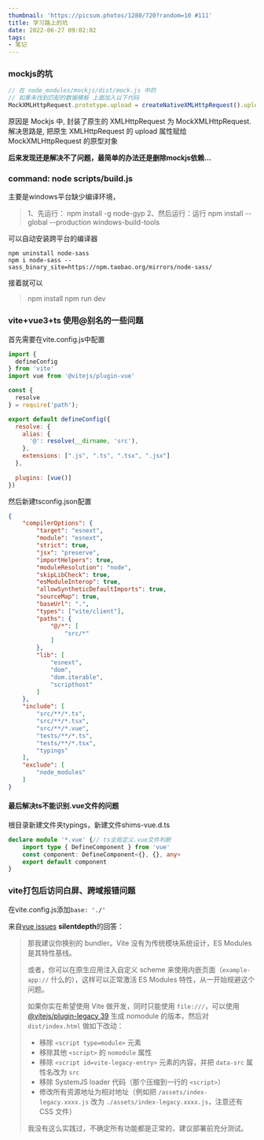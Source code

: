 ```yaml
---
thumbnail: 'https://picsum.photos/1280/720?random=10 #111'
title: 学习路上的坑
date: 2022-06-27 09:02:02
tags:
- 笔记
---
```


### mockjs的坑

```js
// 在 node_modules/mockjs/dist/mock.js 中的 
// 如果未找到匹配的数据模板 上面加入以下代码 
MockXMLHttpRequest.prototype.upload = createNativeXMLHttpRequest().upload
```

原因是 Mockjs 中, 封装了原生的 XMLHttpRequest 为 MockXMLHttpRequest. 解决思路是, 把原生 XMLHttpRequest 的 upload 属性赋给 MockXMLHttpRequest 的原型对象

**后来发现还是解决不了问题，最简单的办法还是删除mockjs依赖...**

### command:  node scripts/build.js

主要是windows平台缺少编译环境，

> 1、先运行： npm install -g node-gyp
> 2、然后运行：运行 npm install --global --production windows-build-tools

可以自动安装跨平台的编译器

```
npm uninstall node-sass
npm i node-sass --sass_binary_site=https://npm.taobao.org/mirrors/node-sass/
```

接着就可以

> npm install
> npm run dev

### vite+vue3+ts 使用@别名的一些问题

首先需要在vite.config.js中配置

```js
import {
  defineConfig
} from 'vite'
import vue from '@vitejs/plugin-vue'

const {
  resolve
} = require('path');

export default defineConfig({
  resolve: {
    alias: {
      '@': resolve(__dirname, 'src'),
    },
    extensions: [".js", ".ts", ".tsx", ".jsx"]
  },
  
  plugins: [vue()]
})
```

然后新建tsconfig.json配置

```json
{
    "compilerOptions": {
        "target": "esnext",
        "module": "esnext",
        "strict": true,
        "jsx": "preserve",
        "importHelpers": true,
        "moduleResolution": "node",
        "skipLibCheck": true,
        "esModuleInterop": true,
        "allowSyntheticDefaultImports": true,
        "sourceMap": true,
        "baseUrl": ".",
        "types": ["vite/client"],
        "paths": {
            "@/*": [
                "src/*"
            ]
        },
        "lib": [
            "esnext",
            "dom",
            "dom.iterable",
            "scripthost"
        ]
    },
    "include": [
        "src/**/*.ts",
        "src/**/*.tsx",
        "src/**/*.vue",
        "tests/**/*.ts",
        "tests/**/*.tsx",
        "typings"
    ],
    "exclude": [
        "node_modules"
    ]
}
```

#### 最后解决ts不能识别.vue文件的问题

根目录新建文件夹typings，新建文件shims-vue.d.ts

```ts
declare module '*.vue' {// ts全局定义.vue文件判断
    import type { DefineComponent } from 'vue'
    const component: DefineComponent<{}, {}, any>
    export default component
}
```

### vite打包后访问白屏、跨域报错问题

在vite.config.js添加`base: './' `

来自[vue issues](https://forum.vuejs.org/t/vite-2-vue-3-index-html/113281/3) **silentdepth**的回答：

> 那我建议你换别的 bundler。Vite 没有为传统模块系统设计，ES Modules 是其特性基线。
>
> 或者，你可以在原生应用注入自定义 scheme 来使用内嵌页面（`example-app://` 什么的），这样可以正常激活 ES Modules 特性，从一开始规避这个问题。
>
> 如果你实在希望使用 Vite 做开发，同时只能使用 `file:///`，可以使用 [@vitejs/plugin-legacy 39](https://github.com/vitejs/vite/tree/main/packages/plugin-legacy) 生成 nomodule 的版本，然后对 `dist/index.html` 做如下改动：
>
> - 移除 `<script type=module>` 元素
> - 移除其他 `<script>` 的 `nomodule` 属性
> - 移除 `<script id=vite-legacy-entry>` 元素的内容，并把 `data-src` 属性名改为 `src`
> - 移除 SystemJS loader 代码（那个压缩到一行的 `<script>`）
> - 修改所有资源地址为相对地址（例如把 `/assets/index-legacy.xxxx.js` 改为 `./assets/index-legacy.xxxx.js`，注意还有 CSS 文件）
>
> 我没有这么实践过，不确定所有功能都是正常的，建议部署前充分测试。


